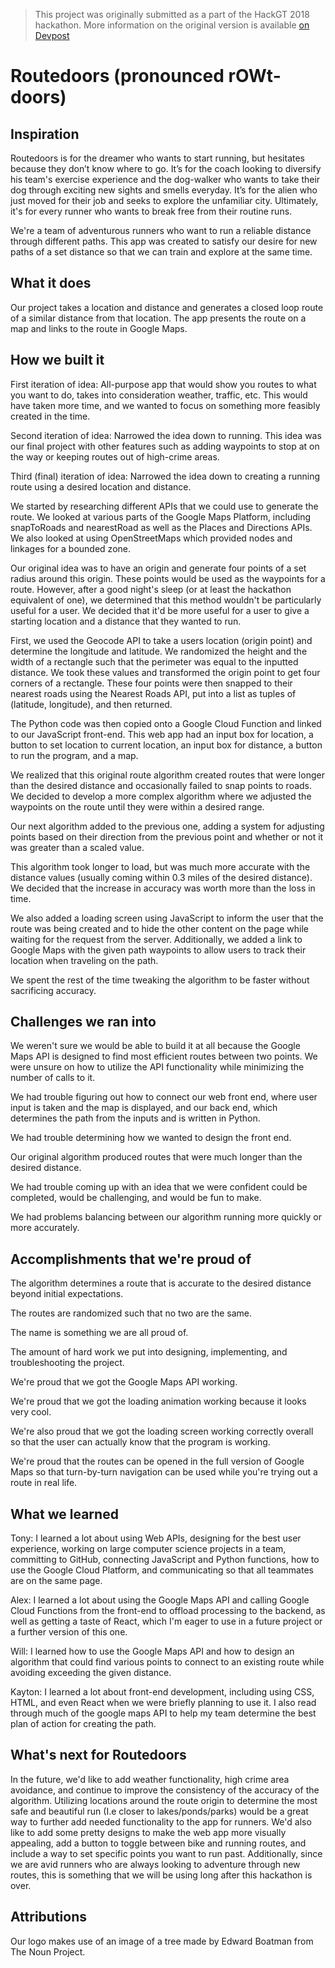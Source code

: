 > This project was originally submitted as a part of the HackGT 2018 hackathon. More information on the original version is available [on Devpost](https://devpost.com/software/routedoors)

# Routedoors (pronounced rOWt-doors)

## Inspiration
Routedoors is for the dreamer who wants to start running, but hesitates because they don’t know where to go. It’s for the coach looking to diversify his team's exercise experience and the dog-walker who wants to take their dog through exciting new sights and smells everyday. It’s for the alien who just moved for their job and seeks to explore the unfamiliar city. Ultimately, it's for every runner who wants to break free from their routine runs.

We're a team of adventurous runners who want to run a reliable distance through different paths. This app was created to satisfy our desire for new paths of a set distance so that we can train and explore at the same time. 

## What it does
Our project takes a location and distance and generates a closed loop route of a similar distance from that location. The app presents the route on a map and links to the route in Google Maps.

## How we built it
First iteration of idea: All-purpose app that would show you routes to what you want to do, takes into consideration weather, traffic, etc. This would have taken more time, and we wanted to focus on something more feasibly created in the time.

Second iteration of idea: Narrowed the idea down to running. This idea was our final project with other features such as adding waypoints to stop at on the way or keeping routes out of high-crime areas.

Third (final) iteration of idea: Narrowed the idea down to creating a running route using a desired location and distance.

We started by researching different APIs that we could use to generate the route. We looked at various parts of the Google Maps Platform, including snapToRoads and nearestRoad as well as the Places and Directions APIs. We also looked at using OpenStreetMaps which provided nodes and linkages for a bounded zone. 

Our original idea was to have an origin and generate four points of a set radius around this origin. These points would be used as the waypoints for a route. However, after a good night's sleep (or at least the hackathon equivalent of one), we determined that this method wouldn't be particularly useful for a user.  We decided that it'd be more useful for a user to give a starting location and a distance that they wanted to run.

First, we used the Geocode API to take a users location (origin point) and determine the longitude and latitude. We randomized the height and the width of a rectangle such that the perimeter was equal to the inputted distance. We took these values and transformed the origin point to get four corners of a rectangle. These four points were then snapped to their nearest roads using the Nearest Roads API, put into a list as tuples of (latitude, longitude), and then returned.

The Python code was then copied onto a Google Cloud Function and linked to our JavaScript front-end. This web app had an input box for location, a button to set location to current location, an input box for distance, a button to run the program, and a map. 

We realized that this original route algorithm created routes that were longer than the desired distance and occasionally failed to snap points to roads. We decided to develop a more complex algorithm where we adjusted the waypoints on the route until they were within a desired range.

Our next algorithm added to the previous one, adding a system for adjusting points based on their direction from the previous point and whether or not it was greater than a scaled value.

This algorithm took longer to load, but was much more accurate with the distance values (usually coming within 0.3 miles of the desired distance). We decided that the increase in accuracy was worth more than the loss in time. 

We also added a loading screen using JavaScript to inform the user that the route was being created and to hide the other content on the page while waiting for the request from the server. Additionally, we added a link to Google Maps with the given path waypoints to allow users to track their location when traveling on the path.

We spent the rest of the time tweaking the algorithm to be faster without sacrificing accuracy.

## Challenges we ran into
We weren't sure we would be able to build it at all because the Google Maps API is designed to find most efficient routes between two points. We were unsure on how to utilize the API functionality while minimizing the number of calls to it. 

We had trouble figuring out how to connect our web front end, where user input is taken and the map is displayed, and our back end, which determines the path from the inputs and is written in Python.

We had trouble determining how we wanted to design the front end.

Our original algorithm produced routes that were much longer than the desired distance.

We had trouble coming up with an idea that we were confident could be completed, would be challenging, and would be fun to make.

We had problems balancing between our algorithm running more quickly or more accurately.

## Accomplishments that we're proud of
The algorithm determines a route that is accurate to the desired distance beyond initial expectations.

The routes are randomized such that no two are the same.

The name is something we are all proud of.

The amount of hard work we put into designing, implementing, and troubleshooting the project.

We're proud that we got the Google Maps API working.

We're proud that we got the loading animation working because it looks very cool.

We're also proud that we got the loading screen working correctly overall so that the user can actually know that the program is working.

We're proud that the routes can be opened in the full version of Google Maps so that turn-by-turn navigation can be used while you're trying out a route in real life.

## What we learned
Tony: I learned a lot about using Web APIs, designing for the best user experience, working on large computer science projects in a team, committing to GitHub, connecting JavaScript and Python functions, how to use the Google Cloud Platform, and communicating so that all teammates are on the same page.

Alex: I learned a lot about using the Google Maps API and calling Google Cloud Functions from the front-end to offload processing to the backend, as well as getting a taste of React, which I'm eager to use in a future project or a further version of this one.

Will: I learned how to use the Google Maps API and how to design an algorithm that could find various points to connect to an existing route while avoiding exceeding the given distance.

Kayton: I learned a lot about front-end development, including using CSS, HTML, and even React when we were briefly planning to use it. I also read through much of the google maps API to help my team determine the best plan of action for creating the path. 

## What's next for Routedoors
In the future, we'd like to add weather functionality, high crime area avoidance, and continue to improve the consistency of the accuracy of the algorithm. Utilizing locations around the route origin to determine the most safe and beautiful run (I.e closer to lakes/ponds/parks) would be a great way to further add needed functionality to the app for runners. We'd also like to add some pretty designs to make the web app more visually appealing, add a button to toggle between bike and running routes, and include a way to set specific points you want to run past. 
Additionally, since we are avid runners who are always looking to adventure through new routes, this is something that we will be using long after this hackathon is over.

## Attributions
Our logo makes use of an image of a tree made by Edward Boatman from The Noun Project.

